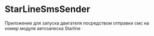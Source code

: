 # StarLineSmsSender
Приложение для запуска двигателя посредством отправки смс на номер модуля автозапeска Starline
